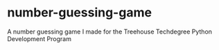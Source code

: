 # number-guessing-game
A number guessing game I made for the Treehouse Techdegree Python Development Program
